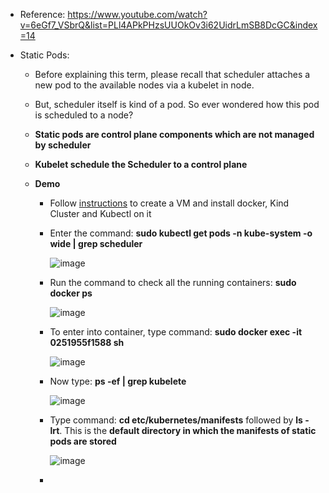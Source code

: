 - Reference: https://www.youtube.com/watch?v=6eGf7_VSbrQ&list=PLl4APkPHzsUUOkOv3i62UidrLmSB8DcGC&index=14

- Static Pods:
  - Before explaining this term, please recall that scheduler attaches a new pod to the available nodes via a kubelet in node. 

  - But, scheduler itself is kind of a pod. So ever wondered how this pod is scheduled to a node?

  - **Static pods are control plane components which are not managed by scheduler**

  - **Kubelet schedule the Scheduler to a control plane**   

  - **Demo**
    - Follow [instructions](https://github.com/Ajit1279/GCP_Learning/blob/main/Docker_K8S/K8S/KindClusters.md) to create a VM and install docker, Kind Cluster and Kubectl on it

    - Enter the command: **sudo kubectl get pods -n kube-system -o wide | grep scheduler**
 
      ![image](https://github.com/user-attachments/assets/49accdac-ae9f-4c32-abfa-92955beffb15)

    - Run the command to check all the running containers: **sudo docker ps**
 
      ![image](https://github.com/user-attachments/assets/e669add7-b282-4315-a164-ec26b5fe0227)

    - To enter into container, type command: **sudo docker exec -it 0251955f1588 sh**
 
      ![image](https://github.com/user-attachments/assets/98e7d788-4a0f-460f-9d08-a0310b569a90)

    - Now type: **ps -ef | grep kubelete**
 
      ![image](https://github.com/user-attachments/assets/7e955b93-9c4b-46de-a85d-9953183b15a3)
      
    - Type command: **cd etc/kubernetes/manifests** followed by **ls -lrt**. This is the **default directory in which the manifests of static pods are stored**
 
      ![image](https://github.com/user-attachments/assets/bb205a2d-f678-4e02-8477-a5daf4e3b767)

    -  
